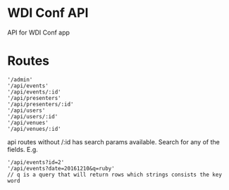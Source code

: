 # WDI Conf API

API for WDI Conf app

# Routes

```
'/admin'
'/api/events'
'/api/events/:id'
'/api/presenters'
'/api/presenters/:id'
'/api/users'
'/api/users/:id'
'/api/venues'
'/api/venues/:id'
```

api routes without /:id has search params available. Search for any of the fields. E.g.
```
'/api/events?id=2'
'/api/events?date=20161210&q=ruby'
// q is a query that will return rows which strings consists the key word
```
